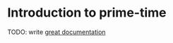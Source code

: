 # Introduction to prime-time

TODO: write [great documentation](http://jacobian.org/writing/what-to-write/)
